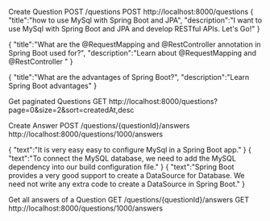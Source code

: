 Create Question POST /questions
POST http://localhost:8000/questions
{
    "title":"how to use MySql with Spring Boot and JPA",
    "description":"I want to use MySql with Spring Boot and JPA and develop RESTful APIs. Let's Go!"
}


{
    "title":"What are the @RequestMapping  and @RestController annotation in Spring Boot used for?",
    "description":"Learn about @RequestMapping  and @RestController "
}

{
    "title":"What are the advantages of Spring Boot?",
    "description":"Learn Spring Boot advantages"
}



Get paginated Questions
GET http://localhost:8000/questions?page=0&size=2&sort=createdAt,desc


Create Answer 
POST /questions/{questionId}/answers
http://localhost:8000/questions/1000/answers

{
    "text":"It is very easy easy to configure MySql in a Spring Boot app."
}
{
    "text":"To connect the MySQL database, we need to add the MySQL dependency into our build configuration file."
}
{
    "text":"Spring Boot provides a very good support to create a DataSource for Database. We need not write any extra code to create a DataSource in Spring Boot."
}

Get all answers of a Question GET /questions/{questionId}/answers
GET http://localhost:8000/questions/1000/answers
